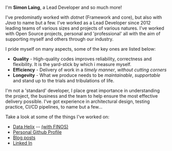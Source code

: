 I'm **Simon Laing**, a Lead Developer and so much more!

I've predominatly worked with *dotnet* (Framework and core), but also with *Java* to name but a few. I've worked as a Lead Developer since 2012 leading teams of various sizes and projects of various natures. I've worked with Open Source projects, personal and 'professional' all with the aim of supporting myself and others through our industry.

I pride myself on many aspects, some of the key ones are listed below:
- **Quality** - High-quality codes improves reliability, correctness and flexibility. It is the yard-stick by which i measure myself.
- **Efficiency** - Delivery of work in a *timely manner*, *without cutting corners*
- **Longevity** - What we produce needs to be *maintainable*, *supportable* and stand up to the trials and tribulations of life.

I'm not a 'standard' developer, I place great importance in understanding the project, the business and the team to help ensure the most effective delivery possible. 
I've got experience in architectural design, testing practice, CI/CD pipelines, to name but a few...

Take a look at some of the things I've worked on:
- [Data Helix](https://finos.github.io/datahelix/) -- [(with FINOS)](https://www.finos.org/)
- [Personal Github Profile](https://github.com/laingsimon)
- [Blog posts](https://blog.scottlogic.com/slaing/)
- [Linked In](https://www.linkedin.com/in/simon-laing-780a1b141/)
